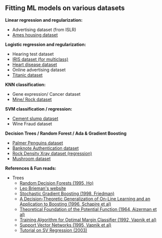 ## Fitting ML models on various datasets

**Linear regression and regularization:** 
* Advertising dataset (from ISLR)
* [Ames housing dataset](https://www.kaggle.com/c/house-prices-advanced-regression-techniques/data)

**Logistic regression and regularization:**
* Hearing test dataset
* [IRIS dataset (for multiclass)](https://www.kaggle.com/uciml/iris)
* [Heart disease dataset](https://archive.ics.uci.edu/ml/datasets/Heart+Disease)
* Online advertising dataset
* [Titanic dataset](https://www.kaggle.com/c/titanic/data)

**KNN classification:**
* Gene expression/ Cancer dataset
* [Mine/ Rock dataset](https://archive.ics.uci.edu/ml/datasets/Connectionist+Bench+%28Sonar%2C+Mines+vs.+Rocks%29)
  
**SVM classification / regression:**
* [Cement slump dataset](https://archive.ics.uci.edu/ml/datasets/Concrete+Slump+Test)
* Wine Fraud dataset

**Decision Trees / Random Forest / Ada & Gradient Boosting**
* [Palmer Penguins dataset](https://archive-beta.ics.uci.edu/ml/datasets/palmer+penguins-3)
* [Banknote Authentication dataset](https://archive.ics.uci.edu/ml/datasets/banknote+authentication)
* [Rock Density Xray dataset (regression)](https://www.kaggle.com/ahmedmohameddawoud/rock-density-xray/activity)
* [Mushroom dataset](https://archive.ics.uci.edu/ml/datasets/mushroom)
 
**References & Fun reads:**
* Trees
  * [Random Decision Forests (1995, Ho)](https://www4.stat.ncsu.edu/~lu/ST7901/reading%20materials/Ho1995.pdf)
  * [Leo Brieman's website](https://www.stat.berkeley.edu/~breiman/RandomForests/cc_home.htm)
  * [Stochastic Gradient Boosting (1998, Friedman)](https://jerryfriedman.su.domains/ftp/stobst.pdf)
  * [A Decision-Theoretic Generalization of On-Line Learning and an Application to Boosting (1996, Schapire et al)](https://www.face-rec.org/algorithms/Boosting-Ensemble/decision-theoretic_generalization.pdf)
  * [Theoretical Foundation of the Potential Function (1964, Aizerman et al)](https://cs.uwaterloo.ca/~y328yu/classics/kernel.pdf)
  * [Training Algorithm for Optimal Margin Classifier (1992, Vapnik et al)](http://citeseerx.ist.psu.edu/viewdoc/download?doi=10.1.1.21.3818&rep=rep1&type=pdf)
  * [Support Vector Networks (1995, Vapnik et al)](http://image.diku.dk/imagecanon/material/cortes_vapnik95.pdf)
  * [Tutorial on SV Regression (2003)](http://citeseerx.ist.psu.edu/viewdoc/download;jsessionid=4448154647BC7B10C991CEF2236BBA38?doi=10.1.1.114.4288&rep=rep1&type=pdf)

